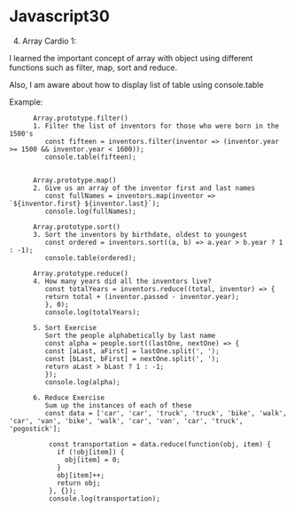 # Javascript30
4) Array Cardio 1:  

I learned the important concept of array with object using different functions such as filter, map, sort and reduce. 

Also, I am aware about how to display list of table using console.table 

Example: 

          Array.prototype.filter()
          1. Filter the list of inventors for those who were born in the 1500's
             const fifteen = inventors.filter(inventor => (inventor.year >= 1500 && inventor.year < 1600));
             console.table(fifteen);


          Array.prototype.map()
          2. Give us an array of the inventor first and last names
             const fullNames = inventors.map(inventor => `${inventor.first} ${inventor.last}`);
             console.log(fullNames);
             
          Array.prototype.sort()
          3. Sort the inventors by birthdate, oldest to youngest
             const ordered = inventors.sort((a, b) => a.year > b.year ? 1 : -1);
             console.table(ordered);

          Array.prototype.reduce()
          4. How many years did all the inventors live?
             const totalYears = inventors.reduce((total, inventor) => {
             return total + (inventor.passed - inventor.year);
             }, 0);
             console.log(totalYears);
             
          5. Sort Exercise
             Sort the people alphabetically by last name
             const alpha = people.sort((lastOne, nextOne) => {
             const [aLast, aFirst] = lastOne.split(', ');
             const [bLast, bFirst] = nextOne.split(', ');
             return aLast > bLast ? 1 : -1;
             });
             console.log(alpha);

          6. Reduce Exercise
             Sum up the instances of each of these
             const data = ['car', 'car', 'truck', 'truck', 'bike', 'walk', 'car', 'van', 'bike', 'walk', 'car', 'van', 'car', 'truck', 'pogostick'];

              const transportation = data.reduce(function(obj, item) {
                if (!obj[item]) {
                  obj[item] = 0;
                }
                obj[item]++;
                return obj;
              }, {});
              console.log(transportation);



